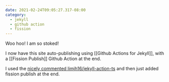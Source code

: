 ```yaml
---
date: 2021-02-24T09:05:27.317-08:00
category:
  - jekyll
  - github action
  - fission
---
```

Woo hoo! I am so stoked!

I now have this site auto-publishing using [[Github Actions for Jekyll]], with a [[Fission Publish]] Github Action at the end.

I used the [nicely commented limjh16/jekyll-action-ts](https://github.com/limjh16/jekyll-action-ts/blob/master/.github/workflows/workflow.yml) and then just added fission publish at the end.
